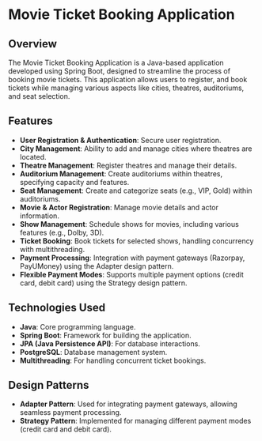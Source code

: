 # Movie Ticket Booking Application

## Overview
The Movie Ticket Booking Application is a Java-based application developed using Spring Boot, designed to streamline the process of booking movie tickets. This application allows users to register, and book tickets while managing various aspects like cities, theatres, auditoriums, and seat selection.

## Features
- **User Registration & Authentication**: Secure user registration.
- **City Management**: Ability to add and manage cities where theatres are located.
- **Theatre Management**: Register theatres and manage their details.
- **Auditorium Management**: Create auditoriums within theatres, specifying capacity and features.
- **Seat Management**: Create and categorize seats (e.g., VIP, Gold) within auditoriums.
- **Movie & Actor Registration**: Manage movie details and actor information.
- **Show Management**: Schedule shows for movies, including various features (e.g., Dolby, 3D).
- **Ticket Booking**: Book tickets for selected shows, handling concurrency with multithreading.
- **Payment Processing**: Integration with payment gateways (Razorpay, PayUMoney) using the Adapter design pattern.
- **Flexible Payment Modes**: Supports multiple payment options (credit card, debit card) using the Strategy design pattern.

## Technologies Used
- **Java**: Core programming language.
- **Spring Boot**: Framework for building the application.
- **JPA (Java Persistence API)**: For database interactions.
- **PostgreSQL**: Database management system.
- **Multithreading**: For handling concurrent ticket bookings.

## Design Patterns
- **Adapter Pattern**: Used for integrating payment gateways, allowing seamless payment processing.
- **Strategy Pattern**: Implemented for managing different payment modes (credit card and debit card).
